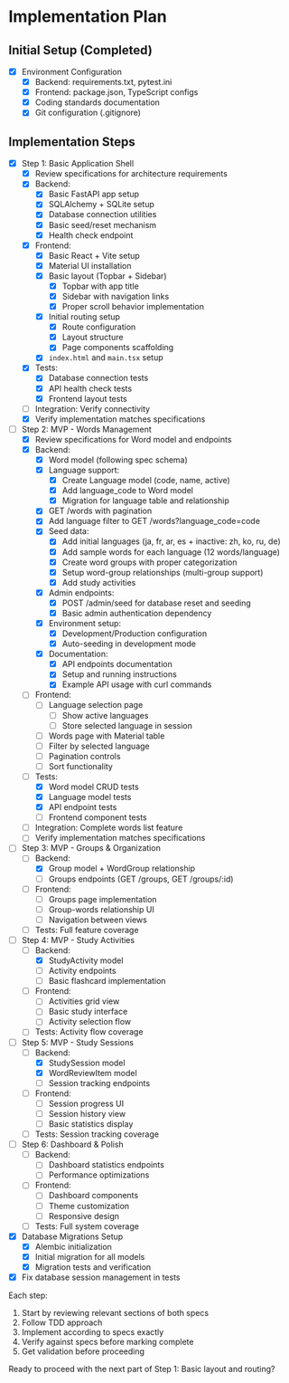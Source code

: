 # Implementation Plan

## Initial Setup (Completed)
- [x] Environment Configuration
  - [x] Backend: requirements.txt, pytest.ini
  - [x] Frontend: package.json, TypeScript configs
  - [x] Coding standards documentation
  - [x] Git configuration (.gitignore)

## Implementation Steps

- [x] Step 1: Basic Application Shell
  - [x] Review specifications for architecture requirements
  - [x] Backend:
    - [x] Basic FastAPI app setup
    - [x] SQLAlchemy + SQLite setup
    - [x] Database connection utilities
    - [x] Basic seed/reset mechanism
    - [x] Health check endpoint
  - [x] Frontend:
    - [x] Basic React + Vite setup
    - [x] Material UI installation
    - [x] Basic layout (Topbar + Sidebar)
      - [x] Topbar with app title
      - [x] Sidebar with navigation links
      - [x] Proper scroll behavior implementation
    - [x] Initial routing setup
      - [x] Route configuration
      - [x] Layout structure
      - [x] Page components scaffolding
    - [x] `index.html` and `main.tsx` setup
  - [x] Tests:
    - [x] Database connection tests
    - [x] API health check tests
    - [x] Frontend layout tests
  - [ ] Integration: Verify connectivity
  - [x] Verify implementation matches specifications

- [ ] Step 2: MVP - Words Management
  - [x] Review specifications for Word model and endpoints
  - [x] Backend:
    - [x] Word model (following spec schema)
    - [x] Language support:
      - [x] Create Language model (code, name, active)
      - [x] Add language_code to Word model
      - [x] Migration for language table and relationship
    - [x] GET /words with pagination
    - [x] Add language filter to GET /words?language_code=code
    - [x] Seed data:
      - [x] Add initial languages (ja, fr, ar, es + inactive: zh, ko, ru, de)
      - [x] Add sample words for each language (12 words/language)
      - [x] Create word groups with proper categorization
      - [x] Setup word-group relationships (multi-group support)
      - [x] Add study activities
    - [x] Admin endpoints:
      - [x] POST /admin/seed for database reset and seeding
      - [x] Basic admin authentication dependency
    - [x] Environment setup:
      - [x] Development/Production configuration
      - [x] Auto-seeding in development mode
    - [x] Documentation:
      - [x] API endpoints documentation
      - [x] Setup and running instructions
      - [x] Example API usage with curl commands
  - [ ] Frontend:
    - [ ] Language selection page
      - [ ] Show active languages
      - [ ] Store selected language in session
    - [ ] Words page with Material table
    - [ ] Filter by selected language
    - [ ] Pagination controls
    - [ ] Sort functionality
  - [ ] Tests:
    - [x] Word model CRUD tests
    - [x] Language model tests
    - [x] API endpoint tests
    - [ ] Frontend component tests
  - [ ] Integration: Complete words list feature
  - [ ] Verify implementation matches specifications

- [ ] Step 3: MVP - Groups & Organization
  - [ ] Backend:
    - [x] Group model + WordGroup relationship
    - [ ] Groups endpoints (GET /groups, GET /groups/:id)
  - [ ] Frontend:
    - [ ] Groups page implementation
    - [ ] Group-words relationship UI
    - [ ] Navigation between views
  - [ ] Tests: Full feature coverage

- [ ] Step 4: MVP - Study Activities
  - [ ] Backend:
    - [x] StudyActivity model
    - [ ] Activity endpoints
    - [ ] Basic flashcard implementation
  - [ ] Frontend:
    - [ ] Activities grid view
    - [ ] Basic study interface
    - [ ] Activity selection flow
  - [ ] Tests: Activity flow coverage

- [ ] Step 5: MVP - Study Sessions
  - [ ] Backend:
    - [x] StudySession model
    - [x] WordReviewItem model
    - [ ] Session tracking endpoints
  - [ ] Frontend:
    - [ ] Session progress UI
    - [ ] Session history view
    - [ ] Basic statistics display
  - [ ] Tests: Session tracking coverage

- [ ] Step 6: Dashboard & Polish
  - [ ] Backend:
    - [ ] Dashboard statistics endpoints
    - [ ] Performance optimizations
  - [ ] Frontend:
    - [ ] Dashboard components
    - [ ] Theme customization
    - [ ] Responsive design
  - [ ] Tests: Full system coverage

- [x] Database Migrations Setup
  - [x] Alembic initialization
  - [x] Initial migration for all models
  - [x] Migration tests and verification

- [x] Fix database session management in tests

Each step:
1. Start by reviewing relevant sections of both specs
2. Follow TDD approach
3. Implement according to specs exactly
4. Verify against specs before marking complete
5. Get validation before proceeding

Ready to proceed with the next part of Step 1: Basic layout and routing? 